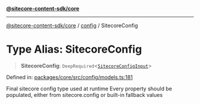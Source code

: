 [**@sitecore-content-sdk/core**](../../README.md)

***

[@sitecore-content-sdk/core](../../README.md) / [config](../README.md) / SitecoreConfig

# Type Alias: SitecoreConfig

> **SitecoreConfig**: `DeepRequired`\<[`SitecoreConfigInput`](SitecoreConfigInput.md)\>

Defined in: [packages/core/src/config/models.ts:181](https://github.com/Sitecore/content-sdk/blob/bfe672d212140ef15b86f850b9fb38de51521218/packages/core/src/config/models.ts#L181)

Final sitecore config type used at runtime
Every property should be populated, either from sitecore.config or built-in fallback values
